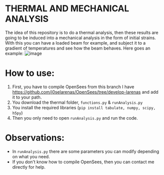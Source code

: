 # THERMAL AND MECHANICAL ANALYSIS

The idea of this repository is to do a thermal analysis, then these results are going to be induced into a mechanical analysis in the form of initial strains. With this you can have a loaded beam for example, and subject it to a gradient of temperatures and see how the beam behaves. Here goes an example:
![image](https://user-images.githubusercontent.com/111939223/219373375-a878003a-47cb-42b5-91c0-685888e69531.png)


# How to use:
1. First, you have to compile OpenSees from this branch I have https://github.com/j0selarenas/OpenSees/tree/develop-larenas and add it to your path.
2. You download the thermal folder, ```functions.py``` & ```runAnalysis.py```
3. You install the required libraries (```pip install tabulate, numpy, scipy, h5py```)
4. Then you only need to open ```runAnalysis.py``` and run the code.

# Observations:
- In ```runAnalysis.py``` there are some parameters you can modify depending on what you need.
- If you don't know how to compile OpenSees, then you can contact me directly for help.
